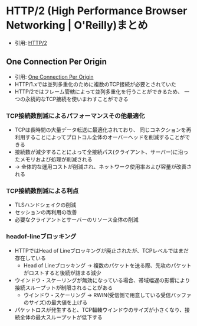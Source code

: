 # HTTP/2 (High Performance Browser Networking | O'Reilly)まとめ
- 引用: [HTTP/2](https://hpbn.co/http2/)

## One Connection Per Origin
- 引用: [One Connection Per Origin](https://hpbn.co/http2/#one-connection-per-origin)
- HTTP/1.xでは並列多重化のために複数のTCP接続が必要とされていた
- HTTP/2ではフレーム管轄によって並列多重化を行うことができるため、
  一つの永続的なTCP接続を使いまわすことができる

### TCP接続数削減によるパフォーマンスその他最適化
  - TCPは長時間の大量データ転送に最適化されており、
    同じコネクションを再利用することによってプロトコル全体のオーバーヘッドを削減することができる
  - 接続数が減少することによって全接続パス(クライアント、サーバー)に沿ったメモリおよび処理が削減される
  - -> 全体的な運用コストが削減され、ネットワーク使用率および容量が改善される

### TCP接続数削減による利点
- TLSハンドシェイクの削減
- セッションの再利用の改善
- 必要なクライアントとサーバーのリソース全体の削減

### headof-lineブロッキング
- HTTPではHead of Lineブロッキングが廃止されたが、TCPレベルではまだ存在している
  - Head of Lineブロッキング -> 複数のパケットを送る際、先攻のパケットがロストすると後続が詰まる減少
- ウインドウ・スケーリングが無効になっている場合、帯域幅遅の影響により接続スループットが制限されることがある
  - ウインドウ・スケーリング -> RWIN(受信側で用意している受信バッファのサイズ)の最大値を上げる
- パケットロスが発生すると、TCP輻輳ウインドウのサイズが小さくなり、接続全体の最大スループットが低下する

